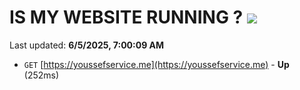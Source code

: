 # IS MY WEBSITE RUNNING ? [![](https://img.shields.io/static/v1?label=Sponsor&message=%E2%9D%A4&logo=GitHub&color=%23fe8e86)](https://github.com/sponsors/Youssef-Lehmam)

Last updated: **6/5/2025, 7:00:09 AM**

- `GET` [https://youssefservice.me](https://youssefservice.me) - **Up** (252ms)
